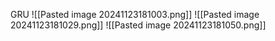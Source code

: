 GRU
![[Pasted image 20241123181003.png]]
![[Pasted image 20241123181029.png]]
![[Pasted image 20241123181050.png]]